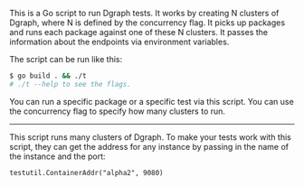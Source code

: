 This is a Go script to run Dgraph tests. It works by creating N clusters of Dgraph, where N is
defined by the concurrency flag. It picks up packages and runs each package against one of these N
clusters. It passes the information about the endpoints via environment variables.

The script can be run like this:

```bash
$ go build . && ./t
# ./t --help to see the flags.
```

You can run a specific package or a specific test via this script. You can use the concurrency flag
to specify how many clusters to run.

---

This script runs many clusters of Dgraph. To make your tests work with this script, they can get the
address for any instance by passing in the name of the instance and the port:

`testutil.ContainerAddr("alpha2", 9080)`
